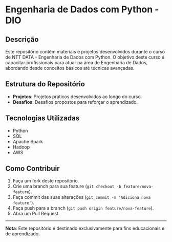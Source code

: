 # Engenharia de Dados com Python - DIO

## Descrição
Este repositório contém materiais e projetos desenvolvidos durante o curso de NTT DATA - Engenharia de Dados com Python. O objetivo deste curso é capacitar profissionais para atuar na área de Engenharia de Dados, abordando desde conceitos básicos até técnicas avançadas.

## Estrutura do Repositório
- **Projetos**: Projetos práticos desenvolvidos ao longo do curso.
- **Desafios**: Desafios propostos para reforçar o aprendizado.

## Tecnologias Utilizadas
- Python
- SQL
- Apache Spark
- Hadoop
- AWS

## Como Contribuir
1. Faça um fork deste repositório.
2. Crie uma branch para sua feature (`git checkout -b feature/nova-feature`).
3. Faça commit das suas alterações (`git commit -m 'Adiciona nova feature'`).
4. Faça push para a branch (`git push origin feature/nova-feature`).
5. Abra um Pull Request.

---

**Nota**: Este repositório é destinado exclusivamente para fins educacionais e de aprendizado.

